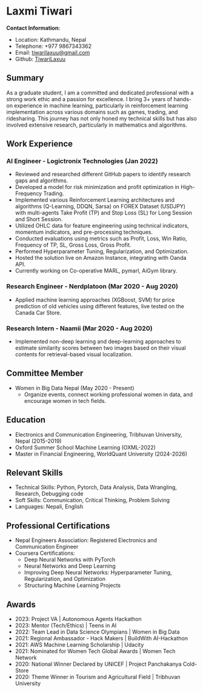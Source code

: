 # Laxmi Tiwari

**Contact Information:**
- Location: Kathmandu, Nepal
- Telephone: +977 9867343362
- Email: tiwarilaxuu@gmail.com
- Github: [TiwariLaxuu](https://github.com/TiwariLaxuu)

## Summary
As a graduate student, I am a committed and dedicated professional with a strong work ethic and a passion for excellence. I bring 3+ years of hands-on experience in machine learning, particularly in reinforcement learning implementation across various domains such as games, trading, and ridesharing. This journey has not only honed my technical skills but has also involved extensive research, particularly in mathematics and algorithms.

## Work Experience

### AI Engineer - Logictronix Technologies (Jan 2022)
- Reviewed and researched different GitHub papers to identify research gaps and algorithms.
- Developed a model for risk minimization and profit optimization in High-Frequency Trading.
- Implemented various Reinforcement Learning architectures and algorithms (Q-Learning, DDQN, Sarsa) on FOREX Dataset (USDJPY) with multi-agents Take Profit (TP) and Stop Loss (SL) for Long Session and Short Session.
- Utilized OHLC data for feature engineering using technical indicators, momentum indicators, and pre-processing techniques.
- Conducted evaluations using metrics such as Profit, Loss, Win Ratio, Frequency of TP, SL, Gross Loss, Gross Profit.
- Performed Hyperparameter Tuning, Regularization, and Optimization.
- Hosted the solution live on Amazon Instance, integrating with Oanda API.
- Currently working on Co-operative MARL, pymarl, AiGym library.

### Research Engineer - Nerdplatoon (Mar 2020 - Aug 2020)
- Applied machine learning approaches (XGBoost, SVM) for price prediction of old vehicles using different features, live tested on the Canada Car Store.

### Research Intern - Naamii (Mar 2020 - Aug 2020)
- Implemented non-deep learning and deep-learning approaches to estimate similarity scores between two images based on their visual contents for retrieval-based visual localization.

## Committee Member
- Women in Big Data Nepal (May 2020 - Present)
  - Organize events, connect working professional women in data, and encourage women in tech fields.

## Education
- Electronics and Communication Engineering, Tribhuvan University, Nepal (2015-2019)
- Oxford Summer School Machine Learning (OXML-2022)
- Master in Financial Engineering, WorldQuant University (2024-2026)

## Relevant Skills
- Technical Skills: Python, Pytorch, Data Analysis, Data Wrangling, Research, Debugging code
- Soft Skills: Communication, Critical Thinking, Problem Solving
- Languages: Nepali, English

## Professional Certifications
- Nepal Engineers Association: Registered Electronics and Communication Engineer
- Coursera Certifications:
  - Deep Neural Networks with PyTorch
  - Neural Networks and Deep Learning
  - Improving Deep Neural Networks: Hyperparameter Tuning, Regularization, and Optimization
  - Structuring Machine Learning Projects

## Awards
- 2023: Project VA | Autonomous Agents Hackathon
- 2023: Mentor (Tech/Ethics) | Teens in AI
- 2022: Team Lead in Data Science Olympians | Women in Big Data
- 2021: Regional Ambassador - Hack Makers | BuildWith AI-Hackathon
- 2021: AWS Machine Learning Scholarship | Udacity
- 2021: Nominated for Women Tech Global Awards | Women Tech Network
- 2020: National Winner Declared by UNICEF | Project Panchakanya Cold-Store
- 2020: Theme Winner in Tourism and Agricultural Field | Tribhuvan University

